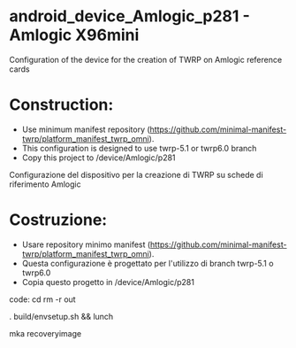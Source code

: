 # android_device_Amlogic_p281 - Amlogic X96mini

Configuration of the device for the creation of TWRP on Amlogic reference cards

# Construction:
- Use minimum manifest repository (https://github.com/minimal-manifest-twrp/platform_manifest_twrp_omni).
- This configuration is designed to use twrp-5.1 or twrp6.0 branch
- Copy this project to /device/Amlogic/p281

Configurazione del dispositivo per la creazione di TWRP su schede di riferimento Amlogic

# Costruzione:
- Usare repository minimo manifest (https://github.com/minimal-manifest-twrp/platform_manifest_twrp_omni).
- Questa configurazione è progettato per l'utilizzo di branch twrp-5.1 o twrp6.0
- Copia questo progetto in /device/Amlogic/p281


code:
cd <source-dir>
rm -r out

. build/envsetup.sh && lunch

mka recoveryimage 
